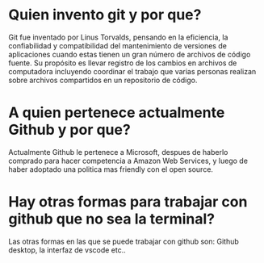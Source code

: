 # Quien invento git y por que?

Git fue inventado por Linus Torvalds, pensando en la eficiencia, la confiabilidad y compatibilidad del mantenimiento de versiones de aplicaciones cuando estas tienen un gran número de archivos de código fuente. Su propósito es llevar registro de los cambios en archivos de computadora incluyendo coordinar el trabajo que varias personas realizan sobre archivos compartidos en un repositorio de código. 

# A quien pertenece actualmente Github y por que?

Actualmente Github le pertenece a Microsoft, despues de haberlo comprado para hacer competencia a Amazon Web Services, y luego de haber adoptado una politica mas friendly con el open source.

# Hay otras formas para trabajar con github que no sea la terminal?

Las otras formas en las que se puede trabajar con github son: Github desktop, la interfaz de vscode etc..

